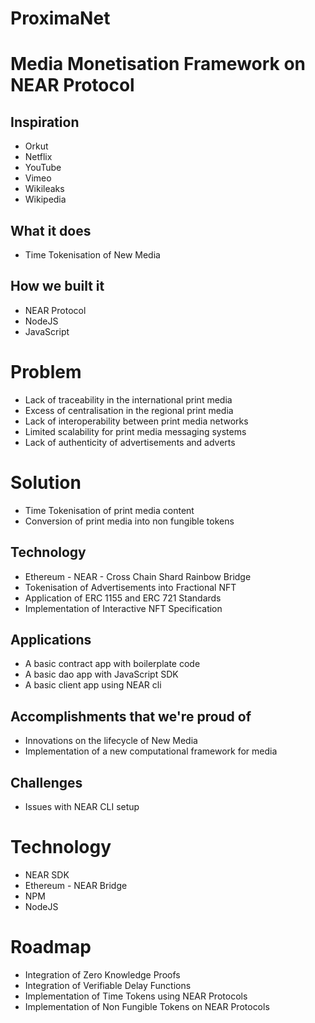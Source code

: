 # ProximaNet

Media Monetisation Framework on NEAR Protocol
=============================================

## Inspiration
- Orkut
- Netflix
- YouTube
- Vimeo
- Wikileaks
- Wikipedia

## What it does
- Time Tokenisation of New Media 

## How we built it
- NEAR Protocol
- NodeJS
- JavaScript

# Problem
- Lack of traceability in the international print media
- Excess of centralisation in the regional print media
- Lack of interoperability between print media networks
- Limited scalability for print media messaging systems
- Lack of authenticity of advertisements and adverts

# Solution
- Time Tokenisation of print media content
- Conversion of print media into non fungible tokens

## Technology
- Ethereum - NEAR - Cross Chain Shard Rainbow Bridge
- Tokenisation of Advertisements into Fractional NFT
- Application of ERC 1155 and ERC 721 Standards
- Implementation of Interactive NFT Specification

## Applications
- A basic contract app with boilerplate code
- A basic dao app with JavaScript SDK
- A basic client app using NEAR cli

## Accomplishments that we're proud of
- Innovations on the lifecycle of New Media 
- Implementation of a new computational framework for media

## Challenges
- Issues with NEAR CLI setup

# Technology
- NEAR SDK
- Ethereum - NEAR Bridge
- NPM
- NodeJS

# Roadmap
- Integration of Zero Knowledge Proofs
- Integration of Verifiable Delay Functions
- Implementation of Time Tokens using NEAR Protocols
- Implementation of Non Fungible Tokens on NEAR Protocols
